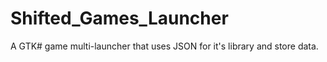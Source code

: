 # Shifted_Games_Launcher
A GTK# game multi-launcher that uses JSON for it's library and store data.
